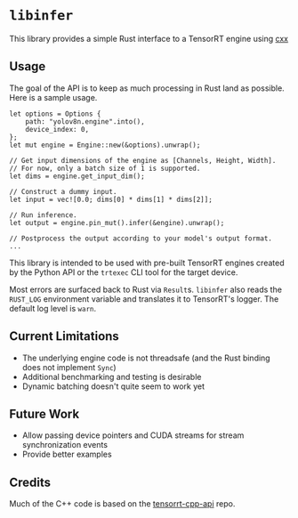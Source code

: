 # `libinfer`
This library provides a simple Rust interface to a TensorRT engine using [cxx]([url](https://cxx.rs/))

## Usage
The goal of the API is to keep as much processing in Rust land as possible. Here is a sample usage.

```
let options = Options {
    path: "yolov8n.engine".into(),
    device_index: 0,
};
let mut engine = Engine::new(&options).unwrap();

// Get input dimensions of the engine as [Channels, Height, Width].
// For now, only a batch size of 1 is supported.
let dims = engine.get_input_dim();

// Construct a dummy input.
let input = vec![0.0; dims[0] * dims[1] * dims[2]];

// Run inference.
let output = engine.pin_mut().infer(&engine).unwrap();

// Postprocess the output according to your model's output format.
...
```

This library is intended to be used with pre-built TensorRT engines created by the Python API or the `trtexec` CLI tool for the target device.

Most errors are surfaced back to Rust via `Result`s. `libinfer` also reads the `RUST_LOG` environment variable and translates it to TensorRT's logger. The default log level is `warn`.


## Current Limitations
- The underlying engine code is not threadsafe (and the Rust binding does not implement `Sync`)
- Additional benchmarking and testing is desirable
- Dynamic batching doesn't quite seem to work yet

## Future Work
- Allow passing device pointers and CUDA streams for stream synchronization events
- Provide better examples

## Credits
Much of the C++ code is based on the [tensorrt-cpp-api](https://github.com/cyrusbehr/tensorrt-cpp-api) repo.

